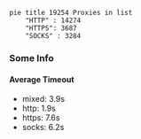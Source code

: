 
```mermaid
pie title 19254 Proxies in list
    "HTTP" : 14274
    "HTTPS": 3687
    "SOCKS" : 3284
```

### Some Info
#### Average Timeout

- mixed: 3.9s
- http: 1.9s
- https: 7.6s
- socks: 6.2s